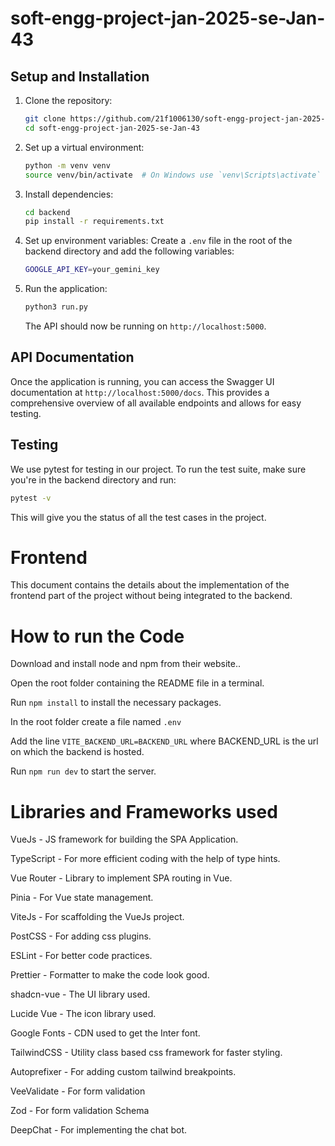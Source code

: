 # soft-engg-project-jan-2025-se-Jan-43

## Setup and Installation

1. Clone the repository:

   ```sh
   git clone https://github.com/21f1006130/soft-engg-project-jan-2025-se-Jan-43.git
   cd soft-engg-project-jan-2025-se-Jan-43
   ```

2. Set up a virtual environment:

   ```sh
   python -m venv venv
   source venv/bin/activate  # On Windows use `venv\Scripts\activate`
   ```

3. Install dependencies:

   ```sh
   cd backend
   pip install -r requirements.txt
   ```

4. Set up environment variables:
   Create a `.env` file in the root of the backend directory and add the following variables:

   ```sh
   GOOGLE_API_KEY=your_gemini_key
   ```

5. Run the application:

   ```sh
   python3 run.py
   ```

   The API should now be running on `http://localhost:5000`.

## API Documentation

Once the application is running, you can access the Swagger UI documentation at `http://localhost:5000/docs`. This provides a comprehensive overview of all available endpoints and allows for easy testing.

## Testing

We use pytest for testing in our project. To run the test suite, make sure you're in the backend directory and run:

```sh
pytest -v
```

This will give you the status of all the test cases in the project.

# Frontend

This document contains the details about the implementation of the frontend part of the project without being integrated to the backend.

# How to run the Code

Download and install node and npm from their website..

Open the root folder containing the README file in a terminal.

Run `npm install` to install the necessary packages.

In the root folder create a file named `.env`

Add the line `VITE_BACKEND_URL=BACKEND_URL` where BACKEND_URL is the url on which the backend is hosted.

Run `npm run dev` to start the server.

# Libraries and Frameworks used

VueJs - JS framework for building the SPA Application.

TypeScript - For more efficient coding with the help of type hints.

Vue Router - Library to implement SPA routing in Vue.

Pinia - For Vue state management.

ViteJs - For scaffolding the VueJs project.

PostCSS - For adding css plugins.

ESLint - For better code practices.

Prettier - Formatter to make the code look good.

shadcn-vue - The UI library used.

Lucide Vue - The icon library used.

Google Fonts - CDN used to get the Inter font.

TailwindCSS - Utility class based css framework for faster styling.

Autoprefixer - For adding custom tailwind breakpoints.

VeeValidate - For form validation

Zod - For form validation Schema

DeepChat - For implementing the chat bot.

